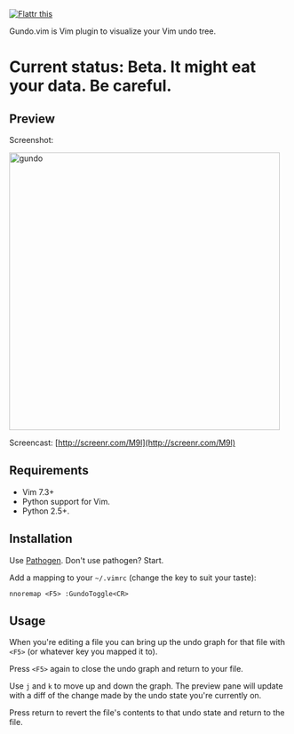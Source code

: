 <a href="http://flattr.com/thing/74149/Gundo-vim" target="_blank">
<img src="http://api.flattr.com/button/button-compact-static-100x17.png" alt="Flattr this" title="Flattr this" border="0" /></a>

Gundo.vim is Vim plugin to visualize your Vim undo tree.

Current status: Beta. It might eat your data. Be careful.
=========================================================

Preview
-------


Screenshot:

<a href="http://www.flickr.com/photos/sjl7678/5093114605/" title="gundo by stevelosh, on Flickr"><img src="http://farm5.static.flickr.com/4113/5093114605_ebc46d6494.jpg" width="487" height="500" alt="gundo" /></a>

Screencast: [http://screenr.com/M9l](http://screenr.com/M9l)


Requirements
------------

* Vim 7.3+
* Python support for Vim.
* Python 2.5+.

Installation
------------

Use [Pathogen][]. Don't use pathogen? Start.

Add a mapping to your `~/.vimrc` (change the key to suit your taste):

    nnoremap <F5> :GundoToggle<CR>

[Pathogen]: http://www.vim.org/scripts/script.php?script_id=2332

Usage
-----

When you're editing a file you can bring up the undo graph for that file with
`<F5>` (or whatever key you mapped it to).

Press `<F5>` again to close the undo graph and return to your file.

Use `j` and `k` to move up and down the graph. The preview pane will update with
a diff of the change made by the undo state you're currently on.

Press return to revert the file's contents to that undo state and return to the
file.

